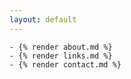```yaml
---
layout: default
---
```


<div class="home">

    - {% render about.md %}
    - {% render links.md %}
    - {% render contact.md %}

</div>

